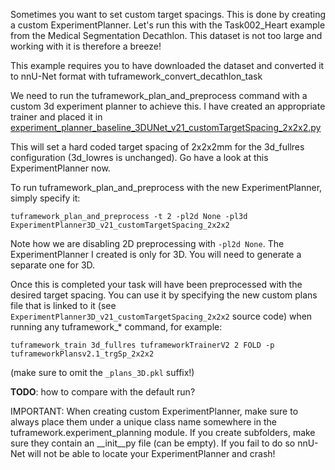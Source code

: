 Sometimes you want to set custom target spacings. This is done by creating a custom ExperimentPlanner.
Let's run this with the Task002_Heart example from the Medical Segmentation Decathlon. This dataset is not too large 
and working with it is therefore a breeze!

This example requires you to have downloaded the dataset and converted it to nnU-Net format with 
tuframework_convert_decathlon_task

We need to run the tuframework_plan_and_preprocess command with a custom 3d experiment planner to achieve this. I have
created an appropriate trainer and placed it in [experiment_planner_baseline_3DUNet_v21_customTargetSpacing_2x2x2.py](../../tuframework/experiment_planning/alternative_experiment_planning/target_spacing/experiment_planner_baseline_3DUNet_v21_customTargetSpacing_2x2x2.py)

This will set a hard coded target spacing of 2x2x2mm for the 3d_fullres configuration (3d_lowres is unchanged). 
Go have a look at this ExperimentPlanner now.

To run tuframework_plan_and_preprocess with the new ExperimentPlanner, simply specify it:

`tuframework_plan_and_preprocess -t 2 -pl2d None -pl3d ExperimentPlanner3D_v21_customTargetSpacing_2x2x2`

Note how we are disabling 2D preprocessing with `-pl2d None`. The ExperimentPlanner I created is only for 3D. 
You will need to generate a separate one for 3D.

Once this is completed your task will have been preprocessed with the desired target spacing. You can use it by 
specifying the new custom plans file that is linked to it (see 
`ExperimentPlanner3D_v21_customTargetSpacing_2x2x2` source code) when running any tuframework_* command, for example:

`tuframework_train 3d_fullres tuframeworkTrainerV2 2 FOLD -p tuframeworkPlansv2.1_trgSp_2x2x2`

(make sure to omit the `_plans_3D.pkl` suffix!)

**TODO**: how to compare with the default run?

IMPORTANT: When creating custom ExperimentPlanner, make sure to always place them under a unique class name somewhere
in the tuframework.experiment_planning module. If you create subfolders, make sure they contain an __init__py file
(can be empty). If you fail to do so nnU-Net will not be able to locate your ExperimentPlanner and crash!  